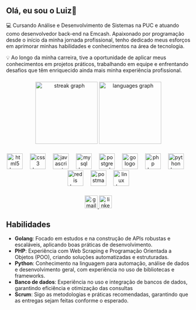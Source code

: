 <h2 align="left">Olá, eu sou o Luiz👋</h2>

💻 Cursando Análise e Desenvolvimento de Sistemas na PUC e atuando como desenvolvedor back-end na Emcash. Apaixonado por programação desde o início da minha jornada profissional, tenho dedicado meus esforços em aprimorar minhas habilidades e conhecimentos na área de tecnologia.

💡 Ao longo da minha carreira, tive a oportunidade de aplicar meus conhecimentos em projetos práticos, trabalhando em equipe e enfrentando desafios que têm enriquecido ainda mais minha experiência profissional.

###

<div align="center">
  <img src="https://streak-stats.vercel.app/?user=Luizz-Fernando&locale=en&mode=weekly&theme=tokyonight&hide_border=false&border_radius=5&date_format=j%20M%5B%20Y%5D&order=3" height="170" alt="streak graph"  />
  <img src="https://github-readme-stats.vercel.app/api/top-langs?username=Luizz-Fernando&locale=en&hide_title=false&layout=compact&card_width=320&langs_count=6&theme=tokyonight&hide_border=false&order=2" height="170" alt="languages graph"  />
</div>

###

<div align="center">
  <img src="https://cdn.jsdelivr.net/gh/devicons/devicon/icons/html5/html5-original.svg" height="43" alt="html5 logo"  />
  <img width="12" />
  <img src="https://cdn.jsdelivr.net/gh/devicons/devicon/icons/css3/css3-original.svg" height="43" alt="css3 logo"  />
  <img width="12" />
  <img src="https://cdn.jsdelivr.net/gh/devicons/devicon/icons/javascript/javascript-original.svg" height="43" alt="javascript logo"  />
  <img width="12" />
  <img src="https://cdn.jsdelivr.net/gh/devicons/devicon/icons/mysql/mysql-original.svg" height="43" alt="mysql logo"  />
  <img width="12" />
  <img src="https://cdn.jsdelivr.net/gh/devicons/devicon/icons/postgresql/postgresql-original.svg" height="43" alt="postgresql logo"  />
  <img width="12" />
  <img src="https://cdn.simpleicons.org/go/00ADD8" height="43" alt="go logo"  />
  <img width="12" />
  <img src="https://cdn.simpleicons.org/php/777BB4" height="43" alt="php logo"  />
  <img width="12" />
  <img src="https://cdn.jsdelivr.net/gh/devicons/devicon/icons/python/python-original.svg" height="43" alt="python logo"  />
  <img width="12" />
  <img src="https://cdn.jsdelivr.net/gh/devicons/devicon/icons/redis/redis-original.svg" height="43" alt="redis logo"  />
  <img width="12" />
  <img src="https://cdn.simpleicons.org/postman/FF6C37" height="43" alt="postman logo"  />
  <img width="12" />
  <img src="https://cdn.jsdelivr.net/gh/devicons/devicon/icons/linux/linux-original.svg" height="43" alt="linux logo"  />
</div>

###

<div align="center">
  <a href="mailto:luizgomes03f@gmail.com" target="_blank">
    <img src="https://img.shields.io/static/v1?message=Gmail&logo=gmail&label=&color=D14836&logoColor=white&labelColor=&style=for-the-badge" height="35" alt="gmail logo"  />
  </a>
  <a href="https://www.linkedin.com/in/luizfernando-desenvolvedor/" target="_blank">
    <img src="https://img.shields.io/static/v1?message=LinkedIn&logo=linkedin&label=&color=0077B5&logoColor=white&labelColor=&style=for-the-badge" height="35" alt="linkedin logo"  />
  </a>
</div>

## Habilidades
- **Golang**: Focado em estudos e na construção de APIs robustas e escaláveis, aplicando boas práticas de desenvolvimento.
- **PHP**: Experiência com Web Scraping e Programação Orientada a Objetos (POO), criando soluções automatizadas e estruturadas.
- **Python**: Conhecimento na linguagem para automação, análise de dados e desenvolvimento geral, com experiência no uso de bibliotecas e frameworks.
- **Banco de dados**: Experiência no uso e integração de bancos de dados, garantindo eficiência e otimização das consultas
- **Scrum**: Sigo as metodologias e práticas recomendadas, garantindo que as entregas sejam feitas conforme o esperado.

###
